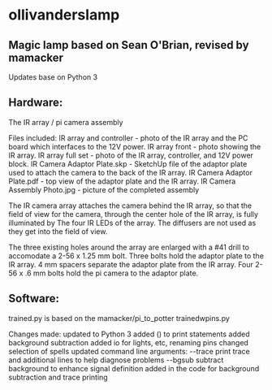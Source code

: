 # ollivanderslamp
## Magic lamp based on Sean O'Brian, revised by mamacker
Updates base on Python 3 

## Hardware:

The IR array / pi camera assembly

Files included:
	IR array and controller - photo of the IR array and the PC board which interfaces
		to the 12V power.
	IR array front - photo showing the IR array.
	IR array full set - photo of the IR array, controller, and 12V power block.
	IR Camera Adaptor Plate.skp - SketchUp file of the adaptor plate used to attach
		the camera to the back of the IR array.
	IR Camera Adaptor Plate.pdf - top view of the adaptor plate and the IR array.
	IR Camera Assembly Photo.jpg - picture of the completed assembly
	
The IR camera array attaches the camera behind the IR array, so that the field of view
for the camera, through the center hole of the IR array, is fully illuminated by The
four IR LEDs of the array.  The diffusers are not used as they get into the field of
view.

The three existing holes around the array are enlarged with a #41 drill to accomodate
a 2-56 x 1.25 mm bolt.  Three bolts hold the adaptor plate to the IR array.  4 mm spacers
separate the adaptor plate from the IR array.  Four 2-56 x .6 mm bolts hold the pi
camera to the adaptor plate.

## Software:

trained.py is based on the mamacker/pi_to_potter trainedwpins.py

Changes made:
	updated to Python 3
	added () to print statements
	added background subtraction
	added io for lights, etc, renaming pins
	changed selection of spells
	updated command line arguments:
		--trace   print trace and additional lines to help diagnose problems
		--bgsub   subtract background to enhance signal definition
	added in the code for background subtraction and trace printing
